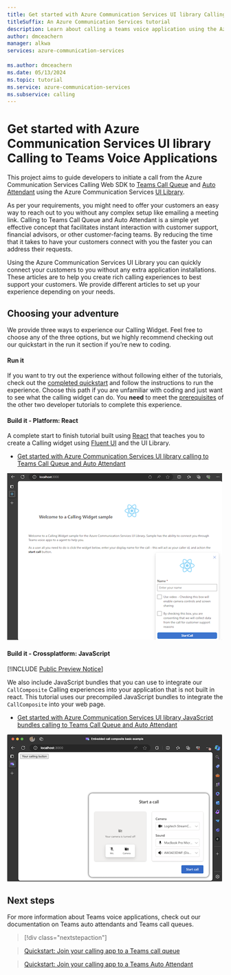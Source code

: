 ```yaml
---
title: Get started with Azure Communication Services UI library Calling to Teams Voice Applications
titleSuffix: An Azure Communication Services tutorial
description: Learn about calling a teams voice application using the Azure Communication Services UI library.
author: dmceachern
manager: alkwa
services: azure-communication-services

ms.author: dmceachern
ms.date: 05/13/2024
ms.topic: tutorial
ms.service: azure-communication-services
ms.subservice: calling
---
```


# Get started with Azure Communication Services UI library Calling to Teams Voice Applications

This project aims to guide developers to initiate a call from the Azure Communication Services Calling Web SDK to [Teams Call Queue](/microsoftteams/create-a-phone-system-call-queue?tabs=general-info) and [Auto Attendant](/microsoftteams/create-a-phone-system-auto-attendant?tabs=general-info) using the Azure Communication Services [UI Library](https://azure.github.io/communication-ui-library/?path=/docs/overview--page).

As per your requirements, you might need to offer your customers an easy way to reach out to you without any complex setup like emailing a meeting link. Calling to Teams Call Queue and Auto Attendant is a simple yet effective concept that facilitates instant interaction with customer support, financial advisors, or other customer-facing teams. By reducing the time that it takes to have your customers connect with you the faster you can address their requests.

Using the Azure Communication Services UI Library you can quickly connect your customers to you without any extra application installations. These articles are to help you create rich calling experiences to best support your customers. We provide different articles to set up your experience depending on your needs.

## Choosing your adventure

We provide three ways to experience our Calling Widget. Feel free to choose any of the three options, but we highly recommend checking out our quickstart in the run it section if you’re new to coding.

#### Run it
If you want to try out the experience without following either of the tutorials, check out the [completed quickstart](https://github.com/Azure-Samples/communication-services-javascript-quickstarts/tree/main/ui-library-click-to-call) and follow the instructions to run the experience. Choose this path if you are unfamiliar with coding and just want to see what the calling widget can do. You **need** to meet the [prerequisites](./calling-widget-tutorial.md#prerequisites) of the other two developer tutorials to complete this experience.

#### Build it - Platform: React

A complete start to finish tutorial built using [React](https://react.dev/) that teaches you to create a Calling widget using [Fluent UI](https://developer.microsoft.com/en-us/fluentui#/) and the UI Library.
- [Get started with Azure Communication Services UI library calling to Teams Call Queue and Auto Attendant](./calling-widget-tutorial.md)

![Screenshot of Calling Widget sample app home page](../media/calling-widget/sample-app-splash-widget-open.png)

#### Build it - Crossplatform: JavaScript

[!INCLUDE [Public Preview Notice](../../includes/public-preview-include.md)]

We also include JavaScript bundles that you can use to integrate our `CallComposite` Calling experiences into your application that is not built in react. This tutorial uses our precompiled JavaScript bundles to integrate the `CallComposite` into your web page.
- [Get started with Azure Communication Services UI library JavaScript bundles calling to Teams Call Queue and Auto Attendant](./calling-widget-js-tutorial.md)

![Home page of js bundle sample app](../media/calling-widget/js-bundle-splash.png)


## Next steps

For more information about Teams voice applications, check out our documentation on Teams auto attendants and Teams call queues.

> [!div class="nextstepaction"] 

> [Quickstart: Join your calling app to a Teams call queue](../../quickstarts/voice-video-calling/get-started-teams-call-queue.md)

> [Quickstart: Join your calling app to a Teams Auto Attendant](../../quickstarts/voice-video-calling/get-started-teams-auto-attendant.md)


